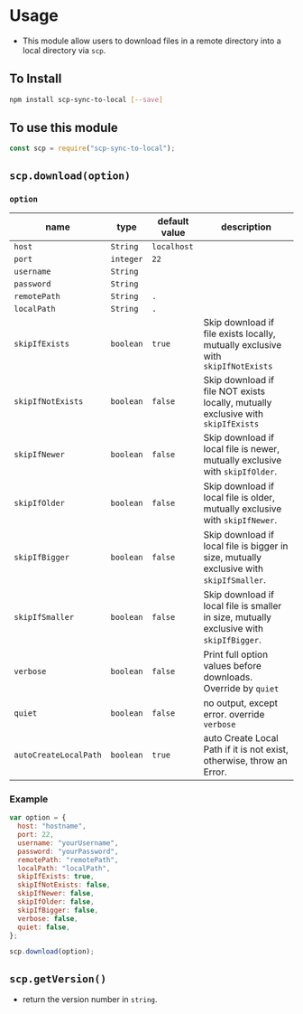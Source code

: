 # Usage

- This module allow users to download files in a remote directory into a local directory via `scp`.

## To Install

```bash
npm install scp-sync-to-local [--save]
```

## To use this module

```js
const scp = require("scp-sync-to-local");
```

## `scp.download(option)`

### `option`

| name                  | type      | default value | description                                                                             |
| --------------------- | --------- | ------------- | --------------------------------------------------------------------------------------- |
| `host`                | `String`  | `localhost`   |                                                                                         |
| `port`                | `integer` | `22`          |                                                                                         |
| `username`            | `String`  |               |                                                                                         |
| `password`            | `String`  |               |                                                                                         |
| `remotePath`          | `String`  | `.`           |                                                                                         |
| `localPath`           | `String`  | `.`           |                                                                                         |
| `skipIfExists`        | `boolean` | `true`        | Skip download if file exists locally, mutually exclusive with `skipIfNotExists`         |
| `skipIfNotExists`     | `boolean` | `false`       | Skip download if file NOT exists locally, mutually exclusive with `skipIfExists`        |
| `skipIfNewer`         | `boolean` | `false`       | Skip download if local file is newer, mutually exclusive with `skipIfOlder`.            |
| `skipIfOlder`         | `boolean` | `false`       | Skip download if local file is older, mutually exclusive with `skipIfNewer`.            |
| `skipIfBigger`        | `boolean` | `false`       | Skip download if local file is bigger in size, mutually exclusive with `skipIfSmaller`. |
| `skipIfSmaller`       | `boolean` | `false`       | Skip download if local file is smaller in size, mutually exclusive with `skipIfBigger`. |
| `verbose`             | `boolean` | `false`       | Print full option values before downloads. Override by `quiet`                          |
| `quiet`               | `boolean` | `false`       | no output, except error. override `verbose`                                             |
| `autoCreateLocalPath` | `boolean` | `true`        | auto Create Local Path if it is not exist, otherwise, throw an Error.                   |

### Example

```js
var option = {
  host: "hostname",
  port: 22,
  username: "yourUsername",
  password: "yourPassword",
  remotePath: "remotePath",
  localPath: "localPath",
  skipIfExists: true,
  skipIfNotExists: false,
  skipIfNewer: false,
  skipIfOlder: false,
  skipIfBigger: false,
  verbose: false,
  quiet: false,
};

scp.download(option);
```

## `scp.getVersion()`

- return the version number in `string`.
